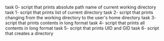 task 0- script that prints absolute path name of current working directory
task 1- script that prints list of current directory
task 2- script that prints changing from the working directory to the user's home directory
task 3- script that prints contents in long format
task 4- script that prints all contents in long format
task 5- script that prints UID and GID
task 6- script that creates a directory

